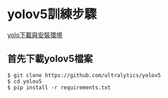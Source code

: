 # yolov5訓練步驟
[yolo下載與安裝環境](##首先下載yolov5檔案)

## 首先下載yolov5檔案
```
$ git clone https://github.com/ultralytics/yolov5
$ cd yolov5
$ pip install -r requirements.txt

